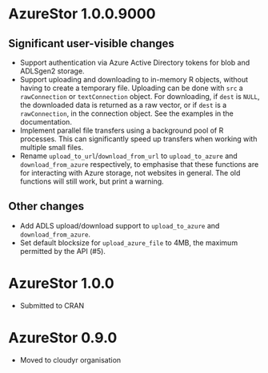 # AzureStor 1.0.0.9000

## Significant user-visible changes

* Support authentication via Azure Active Directory tokens for blob and ADLSgen2 storage.
* Support uploading and downloading to in-memory R objects, without having to create a temporary file. Uploading can be done with `src` a `rawConnection` or `textConnection` object. For downloading, if `dest` is `NULL`, the downloaded data is returned as a raw vector, or if `dest` is a `rawConnection`, in the connection object.  See the examples in the documentation.
* Implement parallel file transfers using a background pool of R processes. This can significantly speed up transfers when working with multiple small files.
* Rename `upload_to_url`/`download_from_url` to `upload_to_azure` and `download_from_azure` respectively, to emphasise that these functions are for interacting with Azure storage, not websites in general. The old functions will still work, but print a warning.

## Other changes

* Add ADLS upload/download support to `upload_to_azure` and `download_from_azure`.
* Set default blocksize for `upload_azure_file` to 4MB, the maximum permitted by the API (#5).

# AzureStor 1.0.0

* Submitted to CRAN

# AzureStor 0.9.0

* Moved to cloudyr organisation
